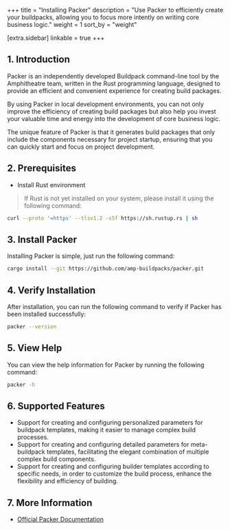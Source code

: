 +++
title = "Installing Packer"
description = "Use Packer to efficiently create your buildpacks, allowing you to focus more intently on writing core business logic."
weight = 1
sort_by = "weight"

[extra.sidebar]
linkable = true
+++

## 1. Introduction

Packer is an independently developed Buildpack command-line tool by the Amphitheatre team, written in the Rust programming language, designed to provide an efficient and convenient experience for creating build packages.

By using Packer in local development environments, you can not only improve the efficiency of creating build packages but also help you invest your valuable time and energy into the development of core business logic.

The unique feature of Packer is that it generates build packages that only include the components necessary for project startup, ensuring that you can quickly start and focus on project development.

## 2. Prerequisites

- Install Rust environment

> If Rust is not yet installed on your system, please install it using the following command:

```bash
curl --proto '=https' --tlsv1.2 -sSf https://sh.rustup.rs | sh
```

## 3. Install Packer

Installing Packer is simple, just run the following command:

```bash
cargo install --git https://github.com/amp-buildpacks/packer.git
```

## 4. Verify Installation

After installation, you can run the following command to verify if Packer has been installed successfully:

```bash
packer --version
```

## 5. View Help

You can view the help information for Packer by running the following command:

```bash
packer -h
```

## 6. Supported Features

- Support for creating and configuring personalized parameters for buildpack templates, making it easier to manage complex build processes.
- Support for creating and configuring detailed parameters for meta-buildpack templates, facilitating the elegant combination of multiple complex build components.
- Support for creating and configuring builder templates according to specific needs, in order to customize the build process, enhance the flexibility and efficiency of building.

## 7. More Information

- [Official Packer Documentation](https://github.com/amp-buildpacks/packer)